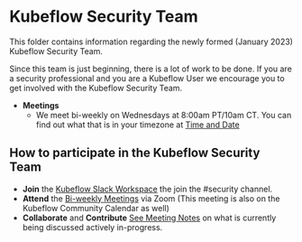 # Kubeflow Security Team

This folder contains information regarding the newly formed (January 2023) Kubeflow Security Team. 

Since this team is just beginning, there is a lot of work to be done. If you are a security professional and you are a Kubeflow User we encourage you to get involved with the Kubeflow Security Team. 

* **Meetings**
  - We meet bi-weekly on Wednesdays at 8:00am PT/10am CT. You can find out what that is in your timezone at [Time and Date](https://www.timeanddate.com/)


## How to participate in the Kubeflow Security Team
* **Join** the [Kubeflow Slack Workspace](https://invite.playplay.io/invite?team_id=T7QLHSH6U) the join the #security channel. 
* **Attend** the [Bi-weekly Meetings](https://us06web.zoom.us/j/87118537300?pwd=NG5ibWN0N2YxUGR5Y2NXSXRiN0FGZz09) via Zoom  (This meeting is also on the Kubeflow Community Calendar as well)
* **Collaborate** and **Contribute** [See Meeting Notes](https://docs.google.com/document/d/1xGkg9GuO2OjvYhdONJFbSrpF66UKhtYonczttJoTv3s/edit?usp=sharing) on what is currently being discussed actively in-progress. 
